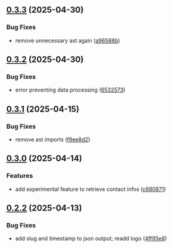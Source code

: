 ## [0.3.3](https://github.com/l4rm4nd/LinkedInDumper/compare/v0.3.2...v0.3.3) (2025-04-30)


### Bug Fixes

* remove unnecessary ast again ([a96586b](https://github.com/l4rm4nd/LinkedInDumper/commit/a96586b48363fda3055065ba559710d6756ec18c))

## [0.3.2](https://github.com/l4rm4nd/LinkedInDumper/compare/v0.3.1...v0.3.2) (2025-04-30)


### Bug Fixes

* error preventing data processing ([6532573](https://github.com/l4rm4nd/LinkedInDumper/commit/65325730de14ea6621d83245d952bf31c801c19d))

## [0.3.1](https://github.com/l4rm4nd/LinkedInDumper/compare/v0.3.0...v0.3.1) (2025-04-15)


### Bug Fixes

* remove ast imports ([f9ee8d2](https://github.com/l4rm4nd/LinkedInDumper/commit/f9ee8d2ebdcdb60a937158cf97835a2ed1bd9ad8))

## [0.3.0](https://github.com/l4rm4nd/LinkedInDumper/compare/v0.2.2...v0.3.0) (2025-04-14)


### Features

* add experimental feature to retrieve contact infos ([c680871](https://github.com/l4rm4nd/LinkedInDumper/commit/c68087116baccf5c123936746e230b102c79cd65))

## [0.2.2](https://github.com/l4rm4nd/LinkedInDumper/compare/v0.2.1...v0.2.2) (2025-04-13)


### Bug Fixes

* add slug and timestamp to json output; readd logo ([4ff95e8](https://github.com/l4rm4nd/LinkedInDumper/commit/4ff95e8ea0fca82292f681c7d4eaf2ebca6822c6))

